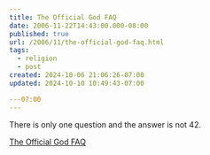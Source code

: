 ```yaml
---
title: The Official God FAQ
date: 2006-11-22T14:43:00.000-08:00
published: true
url: /2006/11/the-official-god-faq.html
tags:
  - religion
  - post
created: 2024-10-06 21:06:26-07:00
updated: 2024-10-10 10:49:43-07:00

---07:00
---
```


There is only one question and the answer is not 42.  
  
[The Official God FAQ](https://www.400monkeys.com/God/)